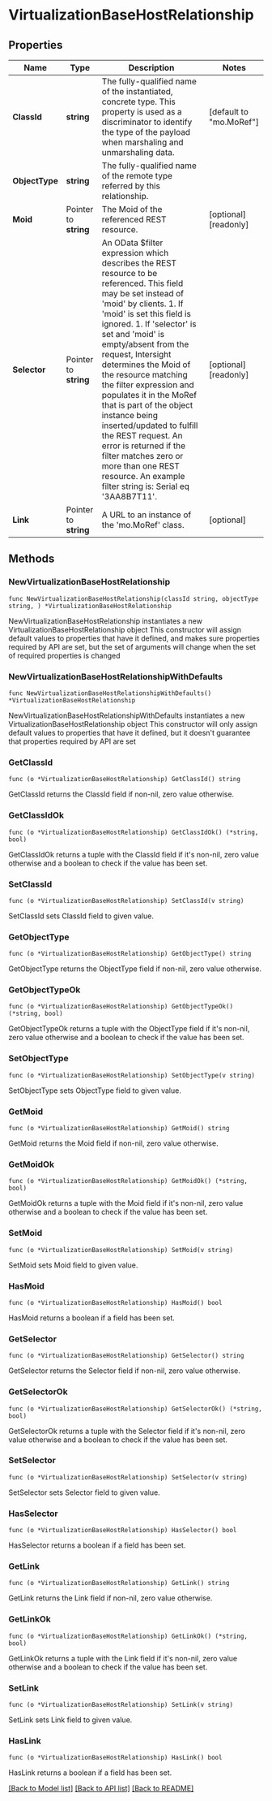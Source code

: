 # VirtualizationBaseHostRelationship

## Properties

Name | Type | Description | Notes
------------ | ------------- | ------------- | -------------
**ClassId** | **string** | The fully-qualified name of the instantiated, concrete type. This property is used as a discriminator to identify the type of the payload when marshaling and unmarshaling data. | [default to "mo.MoRef"]
**ObjectType** | **string** | The fully-qualified name of the remote type referred by this relationship. | 
**Moid** | Pointer to **string** | The Moid of the referenced REST resource. | [optional] [readonly] 
**Selector** | Pointer to **string** | An OData $filter expression which describes the REST resource to be referenced. This field may be set instead of &#39;moid&#39; by clients. 1. If &#39;moid&#39; is set this field is ignored. 1. If &#39;selector&#39; is set and &#39;moid&#39; is empty/absent from the request, Intersight determines the Moid of the resource matching the filter expression and populates it in the MoRef that is part of the object instance being inserted/updated to fulfill the REST request. An error is returned if the filter matches zero or more than one REST resource. An example filter string is: Serial eq &#39;3AA8B7T11&#39;. | [optional] [readonly] 
**Link** | Pointer to **string** | A URL to an instance of the &#39;mo.MoRef&#39; class. | [optional] 

## Methods

### NewVirtualizationBaseHostRelationship

`func NewVirtualizationBaseHostRelationship(classId string, objectType string, ) *VirtualizationBaseHostRelationship`

NewVirtualizationBaseHostRelationship instantiates a new VirtualizationBaseHostRelationship object
This constructor will assign default values to properties that have it defined,
and makes sure properties required by API are set, but the set of arguments
will change when the set of required properties is changed

### NewVirtualizationBaseHostRelationshipWithDefaults

`func NewVirtualizationBaseHostRelationshipWithDefaults() *VirtualizationBaseHostRelationship`

NewVirtualizationBaseHostRelationshipWithDefaults instantiates a new VirtualizationBaseHostRelationship object
This constructor will only assign default values to properties that have it defined,
but it doesn't guarantee that properties required by API are set

### GetClassId

`func (o *VirtualizationBaseHostRelationship) GetClassId() string`

GetClassId returns the ClassId field if non-nil, zero value otherwise.

### GetClassIdOk

`func (o *VirtualizationBaseHostRelationship) GetClassIdOk() (*string, bool)`

GetClassIdOk returns a tuple with the ClassId field if it's non-nil, zero value otherwise
and a boolean to check if the value has been set.

### SetClassId

`func (o *VirtualizationBaseHostRelationship) SetClassId(v string)`

SetClassId sets ClassId field to given value.


### GetObjectType

`func (o *VirtualizationBaseHostRelationship) GetObjectType() string`

GetObjectType returns the ObjectType field if non-nil, zero value otherwise.

### GetObjectTypeOk

`func (o *VirtualizationBaseHostRelationship) GetObjectTypeOk() (*string, bool)`

GetObjectTypeOk returns a tuple with the ObjectType field if it's non-nil, zero value otherwise
and a boolean to check if the value has been set.

### SetObjectType

`func (o *VirtualizationBaseHostRelationship) SetObjectType(v string)`

SetObjectType sets ObjectType field to given value.


### GetMoid

`func (o *VirtualizationBaseHostRelationship) GetMoid() string`

GetMoid returns the Moid field if non-nil, zero value otherwise.

### GetMoidOk

`func (o *VirtualizationBaseHostRelationship) GetMoidOk() (*string, bool)`

GetMoidOk returns a tuple with the Moid field if it's non-nil, zero value otherwise
and a boolean to check if the value has been set.

### SetMoid

`func (o *VirtualizationBaseHostRelationship) SetMoid(v string)`

SetMoid sets Moid field to given value.

### HasMoid

`func (o *VirtualizationBaseHostRelationship) HasMoid() bool`

HasMoid returns a boolean if a field has been set.

### GetSelector

`func (o *VirtualizationBaseHostRelationship) GetSelector() string`

GetSelector returns the Selector field if non-nil, zero value otherwise.

### GetSelectorOk

`func (o *VirtualizationBaseHostRelationship) GetSelectorOk() (*string, bool)`

GetSelectorOk returns a tuple with the Selector field if it's non-nil, zero value otherwise
and a boolean to check if the value has been set.

### SetSelector

`func (o *VirtualizationBaseHostRelationship) SetSelector(v string)`

SetSelector sets Selector field to given value.

### HasSelector

`func (o *VirtualizationBaseHostRelationship) HasSelector() bool`

HasSelector returns a boolean if a field has been set.

### GetLink

`func (o *VirtualizationBaseHostRelationship) GetLink() string`

GetLink returns the Link field if non-nil, zero value otherwise.

### GetLinkOk

`func (o *VirtualizationBaseHostRelationship) GetLinkOk() (*string, bool)`

GetLinkOk returns a tuple with the Link field if it's non-nil, zero value otherwise
and a boolean to check if the value has been set.

### SetLink

`func (o *VirtualizationBaseHostRelationship) SetLink(v string)`

SetLink sets Link field to given value.

### HasLink

`func (o *VirtualizationBaseHostRelationship) HasLink() bool`

HasLink returns a boolean if a field has been set.


[[Back to Model list]](../README.md#documentation-for-models) [[Back to API list]](../README.md#documentation-for-api-endpoints) [[Back to README]](../README.md)


